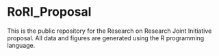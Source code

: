 # RoRI_Proposal
This is the public repository for the Research on Research Joint Initiative proposal. All data and figures are generated using the R programming language.
